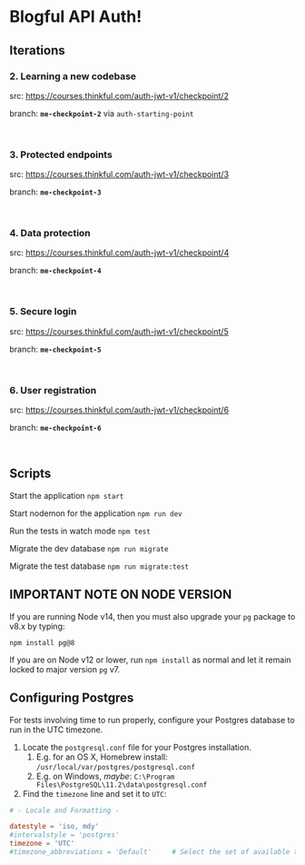 # Blogful API Auth!

## Iterations

### 2. Learning a new codebase 
src: https://courses.thinkful.com/auth-jwt-v1/checkpoint/2

branch: **`me-checkpoint-2`**  via `auth-starting-point`

<br />

### 3. Protected endpoints 
src: https://courses.thinkful.com/auth-jwt-v1/checkpoint/3

branch: **`me-checkpoint-3`**

<br />

### 4. Data protection
src: https://courses.thinkful.com/auth-jwt-v1/checkpoint/4

branch: **`me-checkpoint-4`**

<br />

### 5. Secure login
src: https://courses.thinkful.com/auth-jwt-v1/checkpoint/5

branch: **`me-checkpoint-5`**

<br />

### 6. User registration
src: https://courses.thinkful.com/auth-jwt-v1/checkpoint/6

branch: **`me-checkpoint-6`**

<br />


## Scripts

Start the application `npm start`

Start nodemon for the application `npm run dev`

Run the tests in watch mode `npm test`

Migrate the dev database `npm run migrate`

Migrate the test database `npm run migrate:test`

## IMPORTANT NOTE ON NODE VERSION

If you are running Node v14, then you must also upgrade your `pg` package to v8.x by typing:

`npm install pg@8`

If you are on Node v12 or lower, run `npm install` as normal and let it remain locked to major version `pg` v7.

## Configuring Postgres

For tests involving time to run properly, configure your Postgres database to run in the UTC timezone.

1. Locate the `postgresql.conf` file for your Postgres installation.
   1. E.g. for an OS X, Homebrew install: `/usr/local/var/postgres/postgresql.conf`
   2. E.g. on Windows, _maybe_: `C:\Program Files\PostgreSQL\11.2\data\postgresql.conf`
2. Find the `timezone` line and set it to `UTC`:

```conf
# - Locale and Formatting -

datestyle = 'iso, mdy'
#intervalstyle = 'postgres'
timezone = 'UTC'
#timezone_abbreviations = 'Default'     # Select the set of available time zone
```

